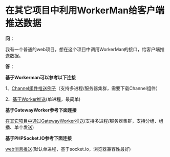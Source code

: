 # 在其它项目中利用WorkerMan给客户端推送数据

**问：**

我有一个普通的web项目，想在这个项目中调用WorkerMan的接口，给客户端推送数据。


**答：**


**基于Workerman可以参考以下连接**

1、[Channel组件推送例子](/315202)（支持多进程/服务器集群，需要下载Channel组件）

2、[基于Worker推送](http://wenda.workerman.net/?/question/508)(单进程，最简单)



**基于GatewayWorker参考下面连接**

[在其它项目中通过GatewayWorker推送](http://www.workerman.net/gatewaydoc/advanced/push.html)(支持多进程/服务器集群，支持分组、组播、单个发送)


**基于PHPSocket.IO参考下面连接**

[web消息推送](http://www.workerman.net/web-sender)(默认单进程，基于socket.io，浏览器兼容性最好)
